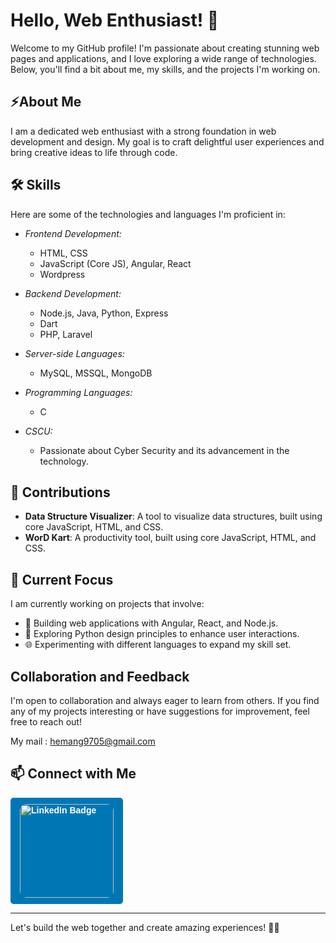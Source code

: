 # Hello, Web Enthusiast! 👋

Welcome to my GitHub profile! I'm passionate about creating stunning web pages and applications, and I love exploring a wide range of technologies. Below, you'll find a bit about me, my skills, and the projects I'm working on.

## ⚡About Me

I am a dedicated web enthusiast with a strong foundation in web development and design. My goal is to craft delightful user experiences and bring creative ideas to life through code.

## 🛠 Skills

Here are some of the technologies and languages I'm proficient in:

- *Frontend Development:*
  - HTML, CSS
  - JavaScript (Core JS), Angular, React
  - Wordpress

- *Backend Development:*
  - Node.js, Java, Python, Express
  - Dart
  - PHP, Laravel

- *Server-side Languages:*
  - MySQL, MSSQL, MongoDB

- *Programming Languages:*
  - C

- *CSCU:*
  - Passionate about Cyber Security and its advancement in the technology.
    
## 💼 Contributions
- **Data Structure Visualizer**: A tool to visualize data structures, built using core JavaScript, HTML, and CSS.
- **WorD Kart**: A productivity tool, built using core JavaScript, HTML, and CSS.
  
## 🌱 Current Focus

I am currently working on projects that involve:

- 🚀 Building web applications with Angular, React, and Node.js.
- 🎨 Exploring Python design principles to enhance user interactions.
- 🌐 Experimenting with different languages to expand my skill set.

## Collaboration and Feedback

I'm open to collaboration and always eager to learn from others. If you find any of my projects interesting or have suggestions for improvement, feel free to reach out!

My mail : hemang9705@gmail.com

## 📫 Connect with Me

<a href="https://www.linkedin.com/in/hemang-baldha-b75a0b257" target="_blank" style="display: inline-block; background-color: #0077b5; color: white; padding: 10px 15px; border-radius: 5px;">
    <img src="https://img.shields.io/badge/LinkedIn-0077b5?style=for-the-badge&logo=LinkedIn&logoColor=white&labelColor=0077b5&color=white" alt="LinkedIn Badge" style="width: 150px; border-radius: 10px; text-decoration: none; font-family: 'Arial', sans-serif; font-size: 14px; font-weight: bold;">
</a>

---

Let's build the web together and create amazing experiences! 🚀✨
